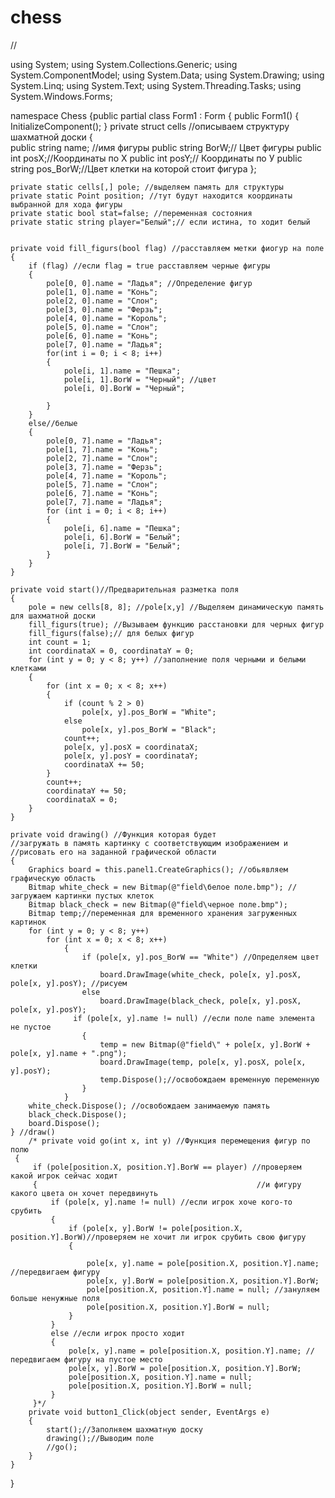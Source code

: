 # chess
//


using System;
using System.Collections.Generic;
using System.ComponentModel;
using System.Data;
using System.Drawing;
using System.Linq;
using System.Text;
using System.Threading.Tasks;
using System.Windows.Forms;

namespace Chess
{public partial class Form1 : Form
    {
    public Form1()
        {
            InitializeComponent();
        }
    private struct cells //описываем структуру шахматной доски
        {   
          public  string name; //имя фигуры
           public  string BorW;// Цвет фигуры
           public int posX;//Координаты по Х
           public int posY;// Координаты по У
           public string pos_BorW;//Цвет клетки на которой стоит фигура
        };


    private static cells[,] pole; //выделяем память для структуры
    private static Point position; //тут будут находится координаты выбранной для хода фигуры
    private static bool stat=false; //переменная состояния
    private static string player="Белый";// если истина, то ходит белый


    private void fill_figurs(bool flag) //расставляем метки фиогур на поле
    { 
        if (flag) //если flag = true расставляем черные фигуры
        {
            pole[0, 0].name = "Ладья"; //Определение фигур
            pole[1, 0].name = "Конь";
            pole[2, 0].name = "Слон";
            pole[3, 0].name = "Ферзь";
            pole[4, 0].name = "Король";
            pole[5, 0].name = "Слон";
            pole[6, 0].name = "Конь";
            pole[7, 0].name = "Ладья";
            for(int i = 0; i < 8; i++)
            {
                pole[i, 1].name = "Пешка";
                pole[i, 1].BorW = "Черный"; //цвет
                pole[i, 0].BorW = "Черный";
                
            }
        }
        else//белые
        {
            pole[0, 7].name = "Ладья";
            pole[1, 7].name = "Конь";
            pole[2, 7].name = "Слон";
            pole[3, 7].name = "Ферзь";
            pole[4, 7].name = "Король";
            pole[5, 7].name = "Слон";   
            pole[6, 7].name = "Конь";
            pole[7, 7].name = "Ладья";
            for (int i = 0; i < 8; i++)
            {
                pole[i, 6].name = "Пешка";
                pole[i, 6].BorW = "Белый";
                pole[i, 7].BorW = "Белый";
            }
        }
    }

    private void start()//Предварительная разметка поля
    {
        pole = new cells[8, 8]; //pole[x,y] //Выделяем динамическую память для шахматной доски
        fill_figurs(true); //Вызываем функцию расстановки для черных фигур
        fill_figurs(false);// для белых фигур
        int count = 1; 
        int coordinataX = 0, coordinataY = 0; 
        for (int y = 0; y < 8; y++) //заполнение поля черными и белыми клетками
        {
            for (int x = 0; x < 8; x++)
            {
                if (count % 2 > 0)
                    pole[x, y].pos_BorW = "White";
                else
                    pole[x, y].pos_BorW = "Black"; 
                count++;
                pole[x, y].posX = coordinataX;
                pole[x, y].posY = coordinataY;
                coordinataX += 50;
            }
            count++;
            coordinataY += 50;
            coordinataX = 0; 
        }
    }

    private void drawing() //Функция которая будет  
    //загружать в память картинку с соответствующим изображением и
    //рисовать его на заданной графической области
    {
        Graphics board = this.panel1.CreateGraphics(); //обьявляем графическую область
        Bitmap white_check = new Bitmap(@"field\белое поле.bmp"); //загружаем картинки пустых клеток
        Bitmap black_check = new Bitmap(@"field\черное поле.bmp");
        Bitmap temp;//переменная для временного хранения загруженных картинок
        for (int y = 0; y < 8; y++)
            for (int x = 0; x < 8; x++)
                {
                    if (pole[x, y].pos_BorW == "White") //Определяем цвет клетки
                        board.DrawImage(white_check, pole[x, y].posX, pole[x, y].posY); //рисуем
                    else
                        board.DrawImage(black_check, pole[x, y].posX, pole[x, y].posY);
                  if (pole[x, y].name != null) //если поле name элемента не пустое
                    {
                        temp = new Bitmap(@"field\" + pole[x, y].BorW + pole[x, y].name + ".png");
                        board.DrawImage(temp, pole[x, y].posX, pole[x, y].posY);
                        temp.Dispose();//освобождаем временную переменную
                    }
                }
        white_check.Dispose(); //освобождаем занимаемую память
        black_check.Dispose();
        board.Dispose();
    } //draw()
        /* private void go(int x, int y) //Функция перемещения фигур по полю
     {
         if (pole[position.X, position.Y].BorW == player) //проверяем какой игрок сейчас ходит
         {                                                 //и фигуру какого цвета он хочет передвинуть
             if (pole[x, y].name != null) //если игрок хоче кого-то срубить
             {
                 if (pole[x, y].BorW != pole[position.X, position.Y].BorW)//проверяем не хочит ли игрок срубить свою фигуру
                 {
                         
                     pole[x, y].name = pole[position.X, position.Y].name; //передвигаем фигуру
                     pole[x, y].BorW = pole[position.X, position.Y].BorW;
                     pole[position.X, position.Y].name = null; //зануляем больше ненужные поля
                     pole[position.X, position.Y].BorW = null;
                 }
             }
             else //если игрок просто ходит
             {
                 pole[x, y].name = pole[position.X, position.Y].name; //передвигаем фигуру на пустое место
                 pole[x, y].BorW = pole[position.X, position.Y].BorW;
                 pole[position.X, position.Y].name = null;
                 pole[position.X, position.Y].BorW = null;
             }
         }*/
        private void button1_Click(object sender, EventArgs e)
        {
            start();//Заполняем шахматную доску
            drawing();//Выводим поле
            //go();
        }
    }
}
